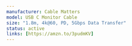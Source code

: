 ```yaml
---
manufacturer: Cable Matters
model: USB C Monitor Cable
size: "1.8m, 4k@60, PD, 5Gbps Data Transfer"
status: active
links: [https://amzn.to/3pudmKV]
---
```

